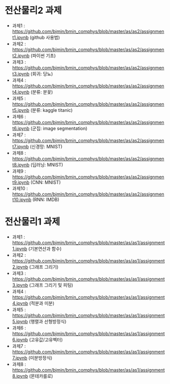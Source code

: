 # 전산물리2 과제

* 과제1 : https://github.com/bjmin/bmin_comphys/blob/master/as/as2/assignment1.ipynb (github 사용법)
* 과제2 : https://github.com/bjmin/bmin_comphys/blob/master/as/as2/assignment2.ipynb (파이썬 기초)
* 과제3 : https://github.com/bjmin/bmin_comphys/blob/master/as/as2/assignment3.ipynb (회귀: 당뇨)
* 과제4 : https://github.com/bjmin/bmin_comphys/blob/master/as/as2/assignment4.ipynb (분류: 분꽃)
* 과제5 : https://github.com/bjmin/bmin_comphys/blob/master/as/as2/assignment5.ipynb (분류: kaggle titanic)
* 과제6 : https://github.com/bjmin/bmin_comphys/blob/master/as/as2/assignment6.ipynb (군집: image segmentation)
* 과제7 : https://github.com/bjmin/bmin_comphys/blob/master/as/as2/assignment7.ipynb (신경망: MNIST)
* 과제8 : https://github.com/bjmin/bmin_comphys/blob/master/as/as2/assignment8.ipynb (딥러닝: MNIST)
* 과제9 : https://github.com/bjmin/bmin_comphys/blob/master/as/as2/assignment9.ipynb (CNN: MNIST)
* 과제10 : https://github.com/bjmin/bmin_comphys/blob/master/as/as2/assignment10.ipynb (RNN: IMDB)


# 전산물리1 과제

* 과제1 : https://github.com/bjmin/bmin_comphys/blob/master/as/as1/assignment1.ipynb (기본연산과 함수)
* 과제2 : https://github.com/bjmin/bmin_comphys/blob/master/as/as1/assignment2.ipynb (그래프 그리기)
* 과제3 : https://github.com/bjmin/bmin_comphys/blob/master/as/as1/assignment3.ipynb (그래프 그리기 및 피팅)
* 과제4 : https://github.com/bjmin/bmin_comphys/blob/master/as/as1/assignment4.ipynb (적분과 미분)
* 과제5 : https://github.com/bjmin/bmin_comphys/blob/master/as/as1/assignment5.ipynb (행렬과 선형방정식)
* 과제6 : https://github.com/bjmin/bmin_comphys/blob/master/as/as1/assignment6.ipynb (고유값/고유벡터)
* 과제7 : https://github.com/bjmin/bmin_comphys/blob/master/as/as1/assignment7.ipynb (미분방정식)
* 과제8 : https://github.com/bjmin/bmin_comphys/blob/master/as/as1/assignment8.ipynb (몬테카를로)

